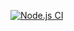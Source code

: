 [![Node.js CI](https://github.com/LesegoModise/Bootcamp_Terminal-Tests/actions/workflows/node.js.yml/badge.svg)](https://github.com/LesegoModise/Bootcamp_Terminal-Tests/actions/workflows/node.js.yml)